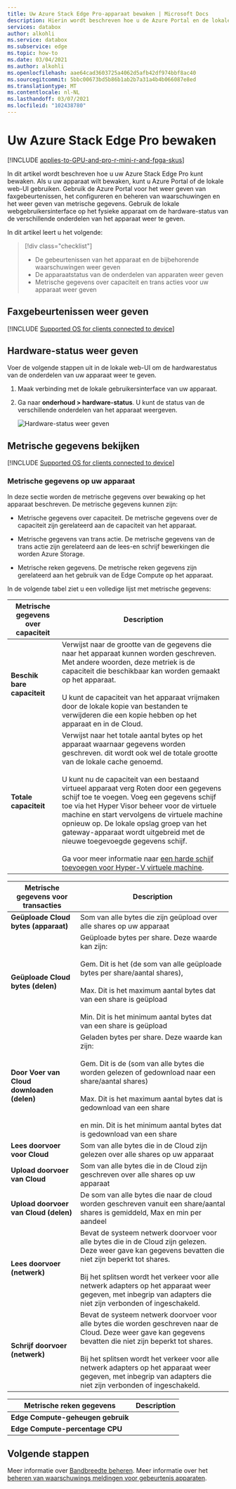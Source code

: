 ```yaml
---
title: Uw Azure Stack Edge Pro-apparaat bewaken | Microsoft Docs
description: Hierin wordt beschreven hoe u de Azure Portal en de lokale web-UI gebruikt om uw Azure Stack Edge Pro te bewaken.
services: databox
author: alkohli
ms.service: databox
ms.subservice: edge
ms.topic: how-to
ms.date: 03/04/2021
ms.author: alkohli
ms.openlocfilehash: aae64cad3603725a4062d5afb42df974bbf8ac40
ms.sourcegitcommit: 5bbc00673bd5b86b1ab2b7a31a4b4b066087e8ed
ms.translationtype: MT
ms.contentlocale: nl-NL
ms.lasthandoff: 03/07/2021
ms.locfileid: "102438780"
---
```

# <a name="monitor-your-azure-stack-edge-pro"></a>Uw Azure Stack Edge Pro bewaken

[!INCLUDE [applies-to-GPU-and-pro-r-mini-r-and-fpga-skus](../../includes/azure-stack-edge-applies-to-gpu-pro-r-mini-r-fpga-sku.md)]

In dit artikel wordt beschreven hoe u uw Azure Stack Edge Pro kunt bewaken. Als u uw apparaat wilt bewaken, kunt u Azure Portal of de lokale web-UI gebruiken. Gebruik de Azure Portal voor het weer geven van faxgebeurtenissen, het configureren en beheren van waarschuwingen en het weer geven van metrische gegevens. Gebruik de lokale webgebruikersinterface op het fysieke apparaat om de hardware-status van de verschillende onderdelen van het apparaat weer te geven.

In dit artikel leert u het volgende:

> [!div class="checklist"]
>
> * De gebeurtenissen van het apparaat en de bijbehorende waarschuwingen weer geven
> * De apparaatstatus van de onderdelen van apparaten weer geven
> * Metrische gegevens over capaciteit en trans acties voor uw apparaat weer geven

## <a name="view-device-events"></a>Faxgebeurtenissen weer geven

[!INCLUDE [Supported OS for clients connected to device](../../includes/data-box-edge-gateway-view-device-events.md)]

## <a name="view-hardware-status"></a>Hardware-status weer geven

Voer de volgende stappen uit in de lokale web-UI om de hardwarestatus van de onderdelen van uw apparaat weer te geven.

1. Maak verbinding met de lokale gebruikersinterface van uw apparaat.
2. Ga naar **onderhoud > hardware-status**. U kunt de status van de verschillende onderdelen van het apparaat weergeven.

    ![Hardware-status weer geven](media/azure-stack-edge-monitor/view-hardware-status.png)

## <a name="view-metrics"></a>Metrische gegevens bekijken

[!INCLUDE [Supported OS for clients connected to device](../../includes/data-box-edge-gateway-view-metrics.md)]

### <a name="metrics-on-your-device"></a>Metrische gegevens op uw apparaat

In deze sectie worden de metrische gegevens over bewaking op het apparaat beschreven. De metrische gegevens kunnen zijn:

* Metrische gegevens over capaciteit. De metrische gegevens over de capaciteit zijn gerelateerd aan de capaciteit van het apparaat.

* Metrische gegevens van trans actie. De metrische gegevens van de trans actie zijn gerelateerd aan de lees-en schrijf bewerkingen die worden Azure Storage.

* Metrische reken gegevens. De metrische reken gegevens zijn gerelateerd aan het gebruik van de Edge Compute op het apparaat.

In de volgende tabel ziet u een volledige lijst met metrische gegevens:

|Metrische gegevens over capaciteit                     |Description  |
|-------------------------------------|-------------|
|**Beschik bare capaciteit**               | Verwijst naar de grootte van de gegevens die naar het apparaat kunnen worden geschreven. Met andere woorden, deze metriek is de capaciteit die beschikbaar kan worden gemaakt op het apparaat. <br></br>U kunt de capaciteit van het apparaat vrijmaken door de lokale kopie van bestanden te verwijderen die een kopie hebben op het apparaat en in de Cloud.        |
|**Totale capaciteit**                   | Verwijst naar het totale aantal bytes op het apparaat waarnaar gegevens worden geschreven. dit wordt ook wel de totale grootte van de lokale cache genoemd. <br></br> U kunt nu de capaciteit van een bestaand virtueel apparaat verg Roten door een gegevens schijf toe te voegen. Voeg een gegevens schijf toe via het Hyper Visor beheer voor de virtuele machine en start vervolgens de virtuele machine opnieuw op. De lokale opslag groep van het gateway-apparaat wordt uitgebreid met de nieuwe toegevoegde gegevens schijf. <br></br>Ga voor meer informatie naar [een harde schijf toevoegen voor Hyper-V virtuele machine](https://www.youtube.com/watch?v=EWdqUw9tTe4). |

|Metrische gegevens voor transacties              | Description         |
|-------------------------------------|---------|
|**Geüploade Cloud bytes (apparaat)**    | Som van alle bytes die zijn geüpload over alle shares op uw apparaat        |
|**Geüploade Cloud bytes (delen)**     | Geüploade bytes per share. Deze waarde kan zijn: <br></br> Gem. Dit is het (de som van alle geüploade bytes per share/aantal shares),  <br></br>Max. Dit is het maximum aantal bytes dat van een share is geüpload <br></br>Min. Dit is het minimum aantal bytes dat van een share is geüpload      |
|**Door Voer van Cloud downloaden (delen)**| Geladen bytes per share. Deze waarde kan zijn: <br></br> Gem. Dit is de (som van alle bytes die worden gelezen of gedownload naar een share/aantal shares) <br></br> Max. Dit is het maximum aantal bytes dat is gedownload van een share<br></br> en min. Dit is het minimum aantal bytes dat is gedownload van een share  |
|**Lees doorvoer voor Cloud**            | Som van alle bytes die in de Cloud zijn gelezen over alle shares op uw apparaat     |
|**Upload doorvoer van Cloud**          | Som van alle bytes die in de Cloud zijn geschreven over alle shares op uw apparaat     |
|**Upload doorvoer van Cloud (delen)**  | De som van alle bytes die naar de cloud worden geschreven vanuit een share/aantal shares is gemiddeld, Max en min per aandeel      |
|**Lees doorvoer (netwerk)**           | Bevat de systeem netwerk doorvoer voor alle bytes die in de Cloud zijn gelezen. Deze weer gave kan gegevens bevatten die niet zijn beperkt tot shares. <br></br>Bij het splitsen wordt het verkeer voor alle netwerk adapters op het apparaat weer gegeven, met inbegrip van adapters die niet zijn verbonden of ingeschakeld.      |
|**Schrijf doorvoer (netwerk)**       | Bevat de systeem netwerk doorvoer voor alle bytes die worden geschreven naar de Cloud. Deze weer gave kan gegevens bevatten die niet zijn beperkt tot shares. <br></br>Bij het splitsen wordt het verkeer voor alle netwerk adapters op het apparaat weer gegeven, met inbegrip van adapters die niet zijn verbonden of ingeschakeld.          |

| Metrische reken gegevens              | Description         |
|-------------------------------------|---------|
|**Edge Compute-geheugen gebruik**      |           |
|**Edge Compute-percentage CPU**    |         |

## <a name="next-steps"></a>Volgende stappen

Meer informatie over [Bandbreedte beheren](azure-stack-edge-manage-bandwidth-schedules.md).
Meer informatie over het [beheren van waarschuwings meldingen voor gebeurtenis apparaten](azure-stack-edge-gpu-manage-device-event-alert-notifications.md).
